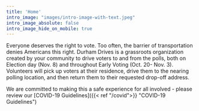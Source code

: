 ```yaml
---
title: 'Home'
intro_image: "images/intro-image-with-text.jpeg"
intro_image_absolute: false
intro_image_hide_on_mobile: true
---
```


Everyone deserves the right to vote. Too often, the barrier of transportation denies Americans this right. Durham Drives is a grassroots organization created by your community to drive voters to and from the polls, both on Election day (Nov. 8) and throughout Early Voting (Oct. 20- Nov. 3). Volunteers will pick up voters at their residence, drive them to the nearing polling location, and then return them to their requested drop-off address.

We are committed to making this a safe experience for all involved - please review our [COVID-19 Guidelines]({{< ref "/covid">}} "COVID-19 Guidelines")

